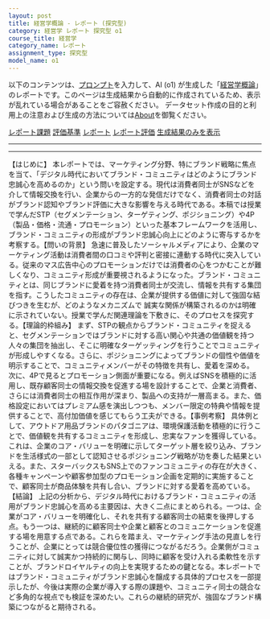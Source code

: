 ```yaml
---
layout: post
title: 経営学概論 - レポート (探究型)
category: 経営学 レポート 探究型 o1
course_title: 経営学
category_name: レポート
assignment_type: 探究型
model_name: o1
---
```


以下のコンテンツは、[プロンプト](https://github.com/takedatoshiyuki/synthetic_assignments/tree/main/generated/経営学/o1/prompt_レポート-探究型.md)を入力して、AI (o1) が生成した「[経営学概論](/contents/経営学/)」のレポートです。このページは生成結果から自動的に作成されているため、表示が乱れている場合があることをご容赦ください。
データセット作成の目的と利用上の注意および生成の方法については[About](/About)を御覧ください。

[レポート課題](../レポート課題-探究型)
[評価基準](../評価基準-探究型)
[レポート](../レポート-探究型)
[レポート評価](../レポート評価-探究型)
[生成結果のみを表示](https://github.com/takedatoshiyuki/synthetic_assignments/tree/main/generated/経営学/o1/レポート-探究型.md)
  

***
***
  
【はじめに】 本レポートでは、マーケティング分野、特にブランド戦略に焦点を当て、「デジタル時代においてブランド・コミュニティはどのようにブランド忠誠心を高めるのか」という問いを設定する。現代は消費者同士がSNSなどを介して情報交換を行い、企業からの一方的な発信だけでなく、消費者同士の対話がブランド認知やブランド評価に大きな影響を与える時代である。本稿では授業で学んだSTP（セグメンテーション、ターゲティング、ポジショニング）や4P（製品・価格・流通・プロモーション）といった基本フレームワークを活用し、ブランド・コミュニティの形成がブランド忠誠心向上にどのように寄与するかを考察する。【問いの背景】 急速に普及したソーシャルメディアにより、企業のマーケティング活動は消費者間の口コミや評判と密接に連動する時代に突入している。従来のマス広告中心のプロモーションだけでは消費者の心をつかむことが難しくなり、コミュニティ形成が重要視されるようになった。ブランド・コミュニティとは、同じブランドに愛着を持つ消費者同士が交流し、情報を共有する集団を指す。こうしたコミュニティの存在は、企業が提供する価値に対して強固な結びつきを生むが、どのようなメカニズムで 誠実な関係が構築されるのかは明確に示されていない。授業で学んだ関連理論を下敷きに、そのプロセスを探究する。【理論的枠組み】 まず、STPの観点からブランド・コミュニティを捉えると、セグメンテーションではブランドに対する高い関心や共通の価値観を持つ人々の集団を抽出し、そこに明確なターゲッティングを行うことでコミュニティが形成しやすくなる。さらに、ポジショニングによってブランドの個性や価値を明示することで、コミュニティメンバーがその特徴を共有し、愛着を深める。 次に、4Pで見るとプロモーション側面が重要になる。例えばSNSを積極的に活用し、既存顧客同士の情報交換を促進する場を設計することで、企業と消費者、さらには消費者同士の相互作用が深まり、製品への支持が一層高まる。また、価格設定においてはプレミアム感を演出しつつも、メンバー限定の特典や情報を提供することで、高付加価値を感じてもらう工夫ができる。【事例考察】 具体例として、アウトドア用品ブランドのパタゴニアは、環境保護活動を積極的に行うことで、価値観を共有するコミュニティを形成し、忠実なファンを獲得している。これは、企業のコア・バリューを明確に示してターゲット層を絞り込み、ブランドを生活様式の一部として認知させるポジショニング戦略が功を奏した結果といえる。また、スターバックスもSNS上でのファンコミュニティの存在が大きく、各種キャンペーンや顧客参加型のプロモーション企画を定期的に実施することで、顧客同士が商品体験を共有し合い、ブランドに対する愛着を高めている。【結論】 上記の分析から、デジタル時代におけるブランド・コミュニティの活用がブランド忠誠心を高める主要因は、大きく二点にまとめられる。一つは、企業がコア・バリューを明確化し、それを共有する顧客同士の結束を後押しする点。もう一つは、継続的に顧客同士や企業と顧客とのコミュニケーションを促進する場を用意する点である。これらを踏まえ、マーケティング手法の見直しを行うことが、企業にとっては競合優位性の獲得につながるだろう。企業側がコミュニティに対して誠実かつ持続的に関与し、同時に顧客を受け入れる柔軟性を示すことが、ブランドロイヤルティの向上を実現するための鍵となる。本レポートではブランド・コミュニティがブランド忠誠心を醸成する具体的プロセスを一部提示したが、今後は実際の企業が導入する際の課題や、コミュニティ同士の競合など多角的な視点でも検証を深めたい。これらの継続的研究が、強固なブランド構築につながると期待される。
